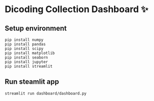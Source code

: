 # Dicoding Collection Dashboard ✨

## Setup environment
```
pip install numpy 
pip install pandas 
pip install scipy 
pip install matplotlib 
pip install seaborn 
pip install jupyter 
pip install streamlit 
```

## Run steamlit app
```
streamlit run dashboard/dashboard.py
```